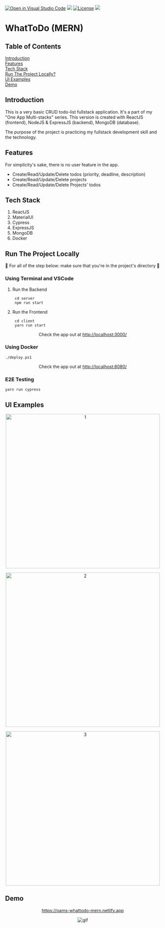 [![Open in Visual Studio Code](https://open.vscode.dev/badges/open-in-vscode.svg)](https://open.vscode.dev/vincentlev/oams-whattodo-mern-fullstack)
![](https://img.shields.io/netlify/7b9e85c2-f681-4e34-9d44-08312640a0e5?style=flat-square)
[![License](https://img.shields.io/badge/license-MIT-orange.svg?style=flat-square)](http://opensource.org/licenses/MIT)
![](https://img.shields.io/github/issues-raw/VincentLeV/oams-whattodo-mern-fullstack?style=flat-square)
<br/>

# WhatToDo (MERN)

## Table of Contents
[Introduction](#introduction)
<br/>
[Features](#features)
<br/>
[Tech Stack](#tech-stack)
<br/>
[Run The Project Locally?](#run-the-project-locally)
<br/>
[UI Examples](#ui-examples)
<br/>
[Demo](#demo)

## Introduction
This is a very basic CRUD todo-list fullstack application. It's a part of my "One App Multi-stacks" series. This version is created with ReactJS (frontend), NodeJS & ExpressJS (backend), MongoDB (database).

The purpose of the project is practicing my fullstack development skill and the technology. 

## Features

For simplicity's sake, there is no user feature in the app.

- Create/Read/Update/Delete todos (priority, deadline, description)
- Create/Read/Update/Delete projects
- Create/Read/Update/Delete Projects' todos

## Tech Stack

1. ReactJS
2. MaterialUI
3. Cypress
4. ExpressJS
5. MongoDB
6. Docker

## Run The Project Locally

:loudspeaker: For all of the step below: make sure that you're in the project's directory :loudspeaker:

### Using Terminal and VSCode

1. Run the Backend
        
        cd server
        npm run start

2. Run the Frontend

        cd client
        yarn run start

<p align="center">Check the app out at <a href="http://localhost:3000/" target="_blank">http://localhost:3000/</a></p>

### Using Docker

    ./deploy.ps1

<p align="center">Check the app out at <a href="http://localhost:8080/" target="_blank">http://localhost:8080/</a></p>

### E2E Testing

    yarn run cypress

## UI Examples
<p align="center">
    <img src="https://user-images.githubusercontent.com/49280437/151970734-96c7f0da-ba46-4844-8506-1fd5e2f6f211.jpg" alt="1" width="500px" />
</p>

<p align="center">
    <img src="https://user-images.githubusercontent.com/49280437/151970745-dcfffc15-cf84-4ae4-9710-50abedfa8b7c.jpg" alt="2" width="500px" />
</p>

<p align="center">
    <img src="https://user-images.githubusercontent.com/49280437/151970745-dcfffc15-cf84-4ae4-9710-50abedfa8b7c.jpg" alt="3" width="500px" />
</p>

## Demo
<a href="https://oams-whattodo-mern.netlify.app" target="_blank">
    <p align="center">https://oams-whattodo-mern.netlify.app</p>
</a>

<p align="center">
    <img src="https://user-images.githubusercontent.com/49280437/151970803-9734962c-e20c-420c-b123-156fb9bbca67.gif" alt="gif" />
</p>